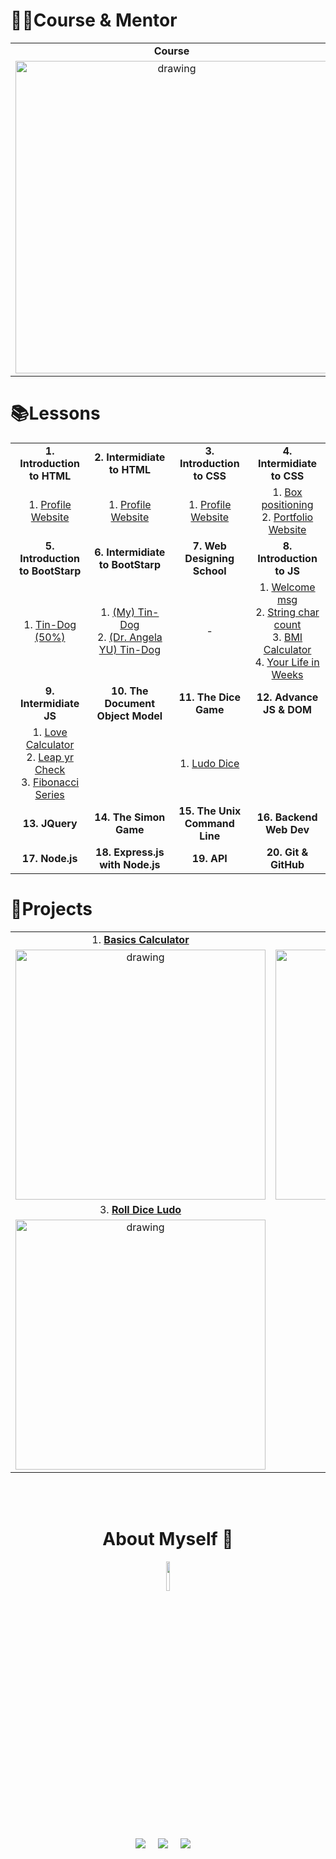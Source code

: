 # 🙎‍♀️Course & Mentor 
   
|||
|:---------------------------------:|:---------------------------------:|
| <b>Course</b> | <b>Course Mentor</b> |
| <img src="https://github.com/maityamit/The-Complete-2022-Web-Development-Bootcamp-by-Angela-Yu/blob/master/0001%20-%20Introduction%20to%20HTML/Images%20for%20Git/course_banner.png" alt="drawing" width="500"/> | <img src="https://avatars.githubusercontent.com/u/8798027?v=4" alt="drawing" width="150"/>

# 📚Lessons

|||||
|:---------------------------------:|:---------------------------------:|:---------------------------------:|:---------------------------------:|
| <b>1. Introduction to HTML</b> | <b>2. Intermidiate to HTML</b> | <b>3. Introduction to CSS</b> | <b>4. Intermidiate to CSS</b> |
| 1. <a href="https://maityamit.github.io/freinds.github.io/Web-Dev-Angela-Yu/001/002%20personal%20site.html"> Profile Website </a> | 1. <a href="https://maityamit.github.io/freinds.github.io/Web-Dev-Angela-Yu/002/001%20personal%20site.html"> Profile Website </a> | 1. <a href="https://maityamit.github.io/freinds.github.io/Web-Dev-Angela-Yu/003/001%20personal%20site.html"> Profile Website </a> |  1. <a href="https://maityamit.github.io/freinds.github.io/Web-Dev-Angela-Yu/004/001/index.html"> Box positioning </a> <br> 2. <a href="https://maityamit.github.io/freinds.github.io/Web-Dev-Angela-Yu/004/002/index.html"> Portfolio Website </a>
| <b>5. Introduction to BootStarp</b> | <b>6. Intermidiate to BootStarp</b> | <b>7. Web Designing School</b> | <b>8. Introduction to JS</b> |
| 1. <a href="https://maityamit.github.io/freinds.github.io/Web-Dev-Angela-Yu/005/index.html">Tin-Dog (50%) </a> | 1. <a href="https://maityamit.github.io/freinds.github.io/Web-Dev-Angela-Yu/006/index.html">(My) Tin-Dog </a><br>2. <a href="https://maityamit.github.io/freinds.github.io/Web-Dev-Angela-Yu/006/Created%20by%20Angela%20YU/TinDog%20Completed%20Website/index.html">(Dr. Angela YU) Tin-Dog </a> | - | 1. <a href="https://maityamit.github.io/freinds.github.io/Web-Dev-Angela-Yu/008/Welcome%20Msg%20Show/index.html"> Welcome msg</a><br> 2. <a href="https://maityamit.github.io/freinds.github.io/Web-Dev-Angela-Yu/008/String%20len%20and%20no%20of%20char/index.html"> String char count </a><br> 3. <a href="https://maityamit.github.io/freinds.github.io/Web-Dev-Angela-Yu/008/BMI%20Calculater/index.html"> BMI Calculator </a> <br> 4. <a href="https://maityamit.github.io/freinds.github.io/Web-Dev-Angela-Yu/008/Your%20Life%20in%20Weeks/index.html"> Your Life in Weeks </a> |
| <b>9. Intermidiate JS</b> | <b>10. The Document Object Model</b> | <b>11. The Dice Game</b> | <b>12. Advance JS & DOM</b> |
| 1. <a href="https://maityamit.github.io/freinds.github.io/Web-Dev-Angela-Yu/009/Love%20Calculator/index.html"> Love Calculator</a> <br> 2. <a href="https://maityamit.github.io/freinds.github.io/Web-Dev-Angela-Yu/009/Leap%20Year%20Check/index.html"> Leap yr Check</a> <br> 3. <a href="https://maityamit.github.io/freinds.github.io/Web-Dev-Angela-Yu/009/Fibbonacci%20Series%20print/index.html"> Fibonacci Series</a> | |1. <a href="https://maityamit.github.io/freinds.github.io/Web-Dev-Angela-Yu/0000%20Projects/Random%20Ludo%20Dice%20thrown/index.html"> Ludo Dice</a> | |
| <b>13. JQuery</b> | <b>14. The Simon Game</b> | <b>15. The Unix Command Line</b> | <b>16. Backend Web Dev</b> |
| <b>17. Node.js</b> | <b>18. Express.js with Node.js</b> | <b>19. API</b> | <b>20. Git & GitHub</b> |


# 📂Projects
|||
|:---------------------------------:|:---------------------------------:|
| 1. <a href="https://maityamit.github.io/freinds.github.io/Web-Dev-Angela-Yu/0000%20Projects/Calculator/index.html"> <b>Basics Calculator</b> </a> | 2. <a href="https://maityamit.github.io/freinds.github.io/Web-Dev-Angela-Yu/008/BMI%20Calculater/index.html"> <b>BMI Calculator</b> </a> |
| <img src="https://github.com/maityamit/The-Complete-2022-Web-Development-Bootcamp-by-Angela-Yu/blob/master/0000%20Projects/Basic%20Calculator/demo.png" alt="drawing" width="400"/> | <img src="https://github.com/maityamit/The-Complete-2022-Web-Development-Bootcamp-by-Angela-Yu/blob/master/0008%20-%20Introduction%20to%20JavaScript/BMI%20Calculater/demo.png" alt="drawing" width="400"/> | 
| 3. <a href="https://maityamit.github.io/freinds.github.io/Web-Dev-Angela-Yu/0000%20Projects/Random%20Ludo%20Dice%20thrown/index.html"> <b>Roll Dice Ludo</b> </a> | |
| <img src="https://github.com/maityamit/The-Complete-2022-Web-Development-Bootcamp-by-Angela-Yu/blob/master/0000%20Projects/Random%20Ludo%20Dice%20thrown/demo.png" alt="drawing" width="400"/> | | 



<br>
<br>



<h1 align=center> About Myself  🤵 </h1>

  <p align="center">
  <a href="https://github.com/maityamit"><img src="https://avatars.githubusercontent.com/u/74618071?v=4" width="11%" /></a>

  <p align="center">
  <a target="_blank"href="https://www.linkedin.com/in/maityamit/"><img src="https://img.shields.io/badge/linkedin-%230077B5.svg?&style=for-the-badge&logo=linkedin&logoColor=white" /></a>&nbsp;&nbsp;&nbsp;&nbsp;
  <a href="maityamit308@gmail.com"><img src="https://img.shields.io/badge/gmail-%23D14836.svg?&style=for-the-badge&logo=gmail&logoColor=white" /></a>&nbsp;&nbsp;&nbsp;&nbsp;
  <a href="https://www.instagram.com/amit_maity_2003/"><img src="https://img.shields.io/badge/instagram-%23D14836.svg?&style=for-the-badge&logo=instagram&logoColor=pink" /></a>&nbsp;&nbsp;&nbsp;&nbsp;
</p>
  
  <br>


